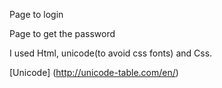 Page to login 

Page to get the password 

I used Html, unicode(to avoid css fonts) and Css.

[Unicode] (http://unicode-table.com/en/)


